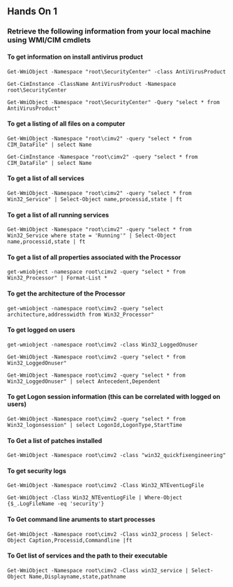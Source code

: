 ## Hands On 1
### Retrieve the following information from your local machine using WMI/CIM cmdlets

#### To get information on install antivirus product
`Get-WmiObject -Namespace "root\SecurityCenter" -class AntiVirusProduct`

`Get-CimInstance -ClassName AntiVirusProduct -Namespace root\SecurityCenter`

`Get-WmiObject -Namespace "root\SecurityCenter" -Query "select * from AntiVirusProduct"`

#### To get a listing of all files on a computer
`Get-WmiObject -Namespace "root\cimv2" -query "select * from CIM_DataFile" | select Name`

`Get-CimInstance -Namespace "root\cimv2" -query "select * from CIM_DataFile" | select Name`

#### To get a list of all services
`Get-WmiObject -Namespace "root\cimv2" -query "select * from Win32_Service" | Select-Object name,processid,state | ft`

#### To get a list of all running services
`Get-WmiObject -Namespace "root\cimv2" -query "select * from Win32_Service where state = 'Running'" | Select-Object name,processid,state | ft`

#### To get a list of all properties associated with the Processor
`get-wmiobject -namespace root\cimv2 -query "select * from Win32_Processor" | Format-List *`

#### To get the architecture of the Processor 
`get-wmiobject -namespace root\cimv2 -query "select architecture,addresswidth from Win32_Processor"`

#### To get logged on users 
`get-wmiobject -namespace root\cimv2 -class Win32_LoggedOnuser`

`Get-WmiObject -Namespace root\cimv2 -query "select * from Win32_LoggedOnuser"`

`Get-WmiObject -Namespace root\cimv2 -query "select * from Win32_LoggedOnuser" | select Antecedent,Dependent`

#### To get Logon session information (this can be correlated with logged on users)
`Get-WmiObject -Namespace root\cimv2 -query "select * from Win32_logonsession" | select LogonId,LogonType,StartTime`	

#### To Get a list of patches installed
`Get-WmiObject -Namespace root\cimv2 -class "win32_quickfixengineering"`

#### To get security logs
`Get-WmiObject -Namespace root\cimv2 -Class Win32_NTEventLogFile`

`Get-WmiObject -Class Win32_NTEventLogFile | Where-Object {$_.LogFileName -eq 'security'}`

#### To Get command line aruments to start processes
`Get-WmiObject -Namespace root\cimv2 -Class win32_process | Select-Object Caption,Processid,Commandline |ft`

#### To Get list of services and the path to their executable
`Get-WmiObject -Namespace root\cimv2 -Class win32_service | Select-Object Name,Displayname,state,pathname`

